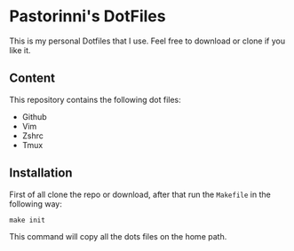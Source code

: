 # Pastorinni's DotFiles

This is my personal Dotfiles that I use. Feel free to download or clone if you like it.

## Content

This repository contains the following dot files:

- Github
- Vim
- Zshrc
- Tmux

## Installation

First of all clone the repo or download, after that run the `Makefile` in the following way:

```
make init
```

This command will copy all the dots files on the home path.
